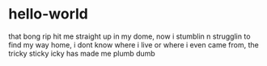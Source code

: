 # hello-world
that bong rip hit me straight up in my dome, now i stumblin n strugglin to find my way home, i dont know where i live or where i even came from, the tricky sticky icky has made me plumb dumb

